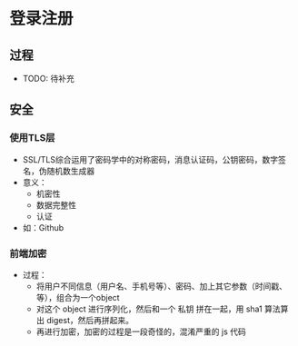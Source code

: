 # 登录注册
## 过程
- TODO: 待补充
## 安全
### 使用TLS层
- SSL/TLS综合运用了密码学中的对称密码，消息认证码，公钥密码，数字签名，伪随机数生成器
- 意义：
  - 机密性
  - 数据完整性
  - 认证
- 如：Github
### 前端加密
- 过程：
  - 将用户不同信息（用户名、手机号等）、密码、加上其它参数（时间戳、等），组合为一个object
  - 对这个 object 进行序列化，然后和一个 私钥 拼在一起，用 sha1 算法算出 digest，然后再拼起来。
  - 再进行加密，加密的过程是一段奇怪的，混淆严重的 js 代码

